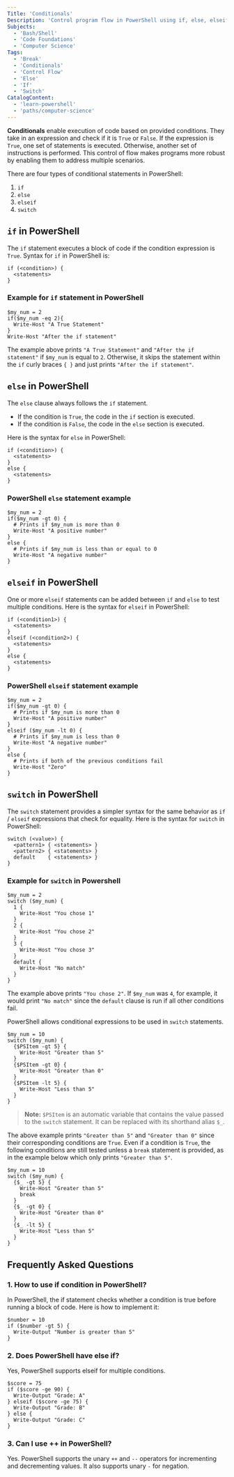 ```yaml
---
Title: 'Conditionals'
Description: 'Control program flow in PowerShell using if, else, elseif, and switch to execute code based on conditions.'
Subjects:
  - 'Bash/Shell'
  - 'Code Foundations'
  - 'Computer Science'
Tags:
  - 'Break'
  - 'Conditionals'
  - 'Control Flow'
  - 'Else'
  - 'If'
  - 'Switch'
CatalogContent:
  - 'learn-powershell'
  - 'paths/computer-science'
---
```


**Conditionals** enable execution of code based on provided conditions. They take in an expression and check if it is `True` or `False`. If the expression is `True`, one set of statements is executed. Otherwise, another set of instructions is performed. This control of flow makes programs more robust by enabling them to address multiple scenarios.

There are four types of conditional statements in PowerShell:

1. `if`
2. `else`
3. `elseif`
4. `switch`

## `if` in PowerShell

The `if` statement executes a block of code if the condition expression is `True`. Syntax for `if` in PowerShell is:

```pseudo
if (<condition>) {
  <statements>
}
```

### Example for `if` statement in PowerShell

```shell
$my_num = 2
if($my_num -eq 2){
  Write-Host "A True Statement"
}
Write-Host "After the if statement"
```

The example above prints `"A True Statement"` and `"After the if statement"` if `$my_num` is equal to `2`. Otherwise, it skips the statement within the `if` curly braces `{ }` and just prints `"After the if statement"`.

## `else` in PowerShell

The `else` clause always follows the `if` statement.

- If the condition is `True`, the code in the `if` section is executed.
- If the condition is `False`, the code in the `else` section is executed.

Here is the syntax for `else` in PowerShell:

```pseudo
if (<condition>) {
  <statements>
}
else {
  <statements>
}
```

### PowerShell `else` statement example

```shell
$my_num = 2
if($my_num -gt 0) {
  # Prints if $my_num is more than 0
  Write-Host "A positive number"
}
else {
  # Prints if $my_num is less than or equal to 0
  Write-Host "A negative number"
}
```

## `elseif` in PowerShell

One or more `elseif` statements can be added between `if` and `else` to test multiple conditions. Here is the syntax for `elseif` in PowerShell:

```pseudo
if (<condition1>) {
  <statements>
}
elseif (<condition2>) {
  <statements>
}
else {
  <statements>
}
```

### PowerShell `elseif` statement example

```shell
$my_num = 2
if($my_num -gt 0) {
  # Prints if $my_num is more than 0
  Write-Host "A positive number"
}
elseif ($my_num -lt 0) {
  # Prints if $my_num is less than 0
  Write-Host "A negative number"
}
else {
  # Prints if both of the previous conditions fail
  Write-Host "Zero"
}
```

## `switch` in PowerShell

The `switch` statement provides a simpler syntax for the same behavior as `if` / `elseif` expressions that check for equality. Here is the syntax for `switch` in PowerShell:

```pseudo
switch (<value>) {
  <pattern1> { <statements> }
  <pattern2> { <statements> }
  default    { <statements> }
}
```

### Example for `switch` in Powershell

```shell
$my_num = 2
switch ($my_num) {
  1 {
    Write-Host "You chose 1"
  }
  2 {
    Write-Host "You chose 2"
  }
  3 {
    Write-Host "You chose 3"
  }
  default {
    Write-Host "No match"
  }
}
```

The example above prints `"You chose 2"`. If `$my_num` was `4`, for example, it would print `"No match"` since the `default` clause is run if all other conditions fail.

PowerShell allows conditional expressions to be used in `switch` statements.

```shell
$my_num = 10
switch ($my_num) {
  {$PSItem -gt 5} {
    Write-Host "Greater than 5"
  }
  {$PSItem -gt 0} {
    Write-Host "Greater than 0"
  }
  {$PSItem -lt 5} {
    Write-Host "Less than 5"
  }
}
```

> **Note:** `$PSItem` is an automatic variable that contains the value passed to the `switch` statement. It can be replaced with its shorthand alias `$_`.

The above example prints `"Greater than 5"` and `"Greater than 0"` since their corresponding conditions are `True`. Even if a condition is `True`, the following conditions are still tested unless a `break` statement is provided, as in the example below which only prints `"Greater than 5"`.

```shell
$my_num = 10
switch ($my_num) {
  {$_ -gt 5} {
    Write-Host "Greater than 5"
    break
  }
  {$_ -gt 0} {
    Write-Host "Greater than 0"
  }
  {$_ -lt 5} {
    Write-Host "Less than 5"
  }
}
```

## Frequently Asked Questions

### 1. How to use if condition in PowerShell?

In PowerShell, the if statement checks whether a condition is true before running a block of code. Here is how to implement it:

```shell
$number = 10
if ($number -gt 5) {
  Write-Output "Number is greater than 5"
}
```

### 2. Does PowerShell have else if?

Yes, PowerShell supports elseif for multiple conditions.

```shell
$score = 75
if ($score -ge 90) {
  Write-Output "Grade: A"
} elseif ($score -ge 75) {
  Write-Output "Grade: B"
} else {
  Write-Output "Grade: C"
}
```

### 3. Can I use ++ in PowerShell?

Yes. PowerShell supports the unary `++` and `--` operators for incrementing and decrementing values. It also supports unary `-` for negation.
